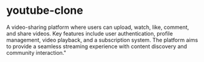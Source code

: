 # youtube-clone
A video-sharing platform where users can upload, watch, like, comment, and share videos. Key features include user authentication, profile management, video playback, and a subscription system. The platform aims to provide a seamless streaming experience with content discovery and community interaction."
